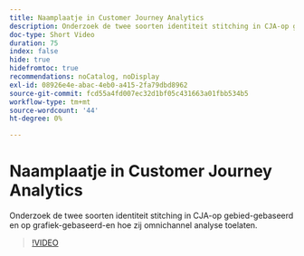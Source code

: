 ```yaml
---
title: Naamplaatje in Customer Journey Analytics
description: Onderzoek de twee soorten identiteit stitching in CJA-op gebied-gebaseerd en op grafiek-gebaseerd-en hoe zij omnichannel analyse toelaten.
doc-type: Short Video
duration: 75
index: false
hide: true
hidefromtoc: true
recommendations: noCatalog, noDisplay
exl-id: 08926e4e-abac-4eb0-a415-2fa79dbd8962
source-git-commit: fcd55a4fd007ec32d1bf05c431663a01fbb534b5
workflow-type: tm+mt
source-wordcount: '44'
ht-degree: 0%

---
```


# Naamplaatje in Customer Journey Analytics

Onderzoek de twee soorten identiteit stitching in CJA-op gebied-gebaseerd en op grafiek-gebaseerd-en hoe zij omnichannel analyse toelaten.

<!-- 62_S113_3442460_74_identity-stitching-in-customer-journey-analytics -->
>[!VIDEO](https://video.tv.adobe.com/v/3460005/?learn=on&enablevpops=true&captions=dut)
